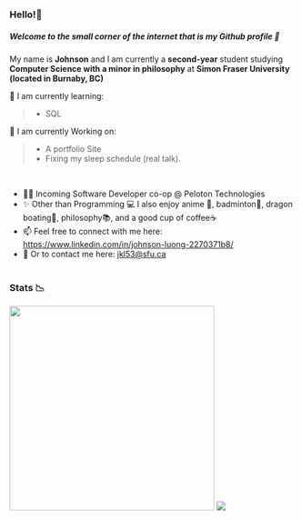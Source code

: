 
### Hello!👋
##### Welcome to the small corner of the internet that is my Github profile 🤭


My name is **Johnson** and I am currently a **second-year** student studying **Computer Science with a minor in philosophy** at **Simon Fraser University (located in Burnaby, BC)** 

🍎 I am currently learning:
> - SQL

🤔 I am currently Working on:
> - A portfolio Site 
> - Fixing my sleep schedule (real talk).

</br>

- 👨‍💻 Incoming Software Developer co-op @ Peloton Technologies
- ✨ Other than Programming 💻 I also enjoy anime 🍣, badminton🏸, dragon boating🚣, philosophy📚, and a good cup of coffee☕ </br>
- 📫 Feel free to connect with me here: https://www.linkedin.com/in/johnson-luong-2270371b8/ </br>
- 📧 Or to contact me here: jkl53@sfu.ca </br> </br>

### Stats 📉
<div style = "float: left" >
<img width = "360px" padding = "10px" src="https://github-readme-stats.vercel.app/api/?username=JohnsonL111&theme=tokyonight" /> 
<img src="https://github-readme-stats.vercel.app/api/top-langs/?username=JohnsonL111&theme=tokyonight&layout=compact" />



